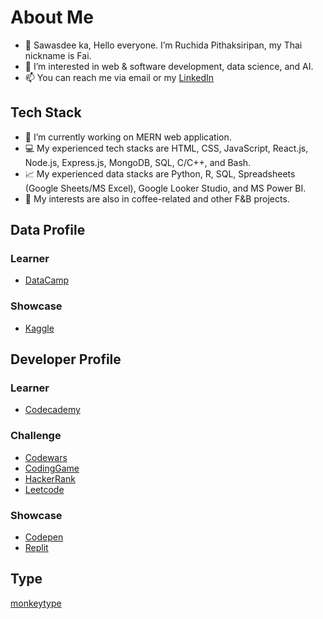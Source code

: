 # About Me
- 👋 Sawasdee ka, Hello everyone. I’m Ruchida Pithaksiripan, my Thai nickname is Fai.
- 👀 I’m interested in web & software development, data science, and AI.
- 📫 You can reach me via email or my [LinkedIn](https://www.linkedin.com/in/rpithaksiripan/)

## Tech Stack
- 🌱 I’m currently working on MERN web application. 
- 💻 My experienced tech stacks are HTML, CSS, JavaScript, React.js, Node.js, Express.js, MongoDB, SQL, C/C++, and Bash.
- 📈 My experienced data stacks are Python, R, SQL, Spreadsheets (Google Sheets/MS Excel), Google Looker Studio, and MS Power BI.
- 💞️ My interests are also in coffee-related and other F&B projects.

## Data Profile
### Learner
- [DataCamp](https://www.datacamp.com/portfolio/f2ai)
### Showcase
- [Kaggle](https://www.kaggle.com/ruchidapithaksiripan)

## Developer Profile
### Learner
- [Codecademy](https://www.codecademy.com/users/Ruchida/achievements)
### Challenge
- [Codewars](https://www.codewars.com/users/Fai)
- [CodingGame](https://www.codingame.com/profile/0bc9e25d02ff92c905e5869bd77154477584375)
- [HackerRank](https://www.hackerrank.com/Ruchida)
- [Leetcode](https://leetcode.com/ruchida_pithaksiripan/)
### Showcase
- [Codepen](https://codepen.io/fai-the-decoder)
- [Replit](https://replit.com/@RuchidaPithaksi)

## Type
[monkeytype](https://monkeytype.com/profile/Ruchida)

<!---
Fai/Fai is a ✨ special ✨ repository because its `README.md` (this file) appears on your GitHub profile.
You can click the Preview link to take a look at your changes.
--->
